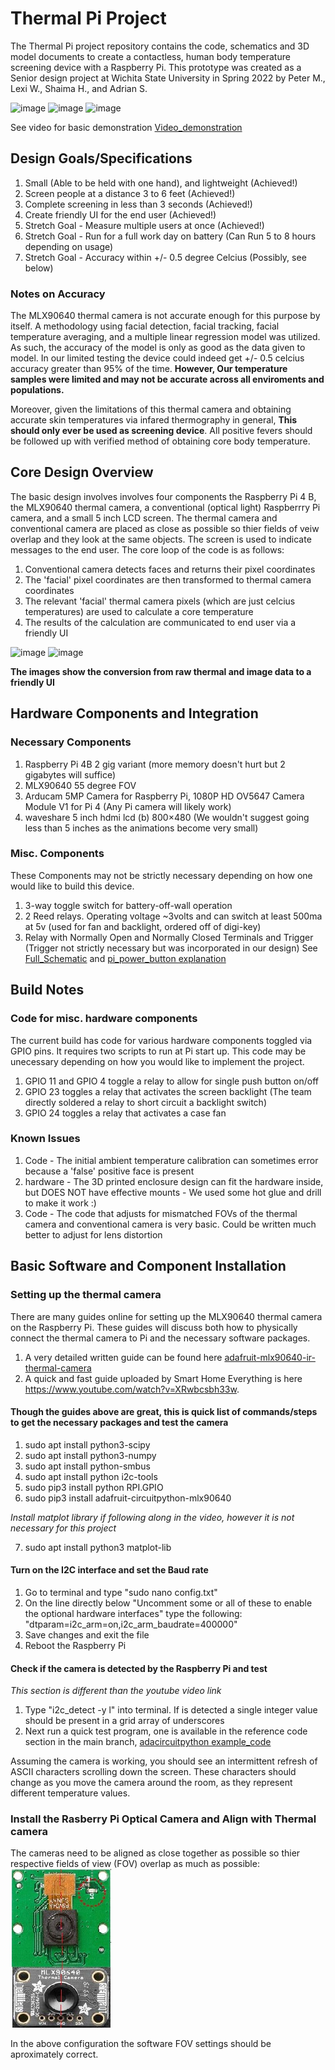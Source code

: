 # Thermal Pi Project
The Thermal Pi project repository contains the code, schematics and 3D model documents to create a contactless, human body temperature screening device with a Raspberry Pi. This prototype was created as a Senior design project at Wichita State University in Spring 2022 by Peter M., Lexi W., Shaima H., and Adrian S.


![image](https://user-images.githubusercontent.com/99409502/183681615-91228a1e-6a97-4f3c-8c00-d679fa8c1665.png)
![image](https://user-images.githubusercontent.com/99409502/183681972-60288032-311e-4323-a0b5-ae1a2fa4eb10.png)
![image](https://user-images.githubusercontent.com/99409502/183682458-b8451d3c-55b2-4d2e-822c-af865bdd11c3.png)

See video for basic demonstration [Video_demonstration](https://youtu.be/Jvymuu6-stE)


## Design Goals/Specifications

1) Small (Able to be held with one hand), and lightweight (Achieved!)
2) Screen people at a distance 3 to 6 feet (Achieved!)
3) Complete screening in less than 3 seconds (Achieved!)
4) Create friendly UI for the end user (Achieved!)
5) Stretch Goal - Measure multiple users at once (Achieved!)
6) Stretch Goal - Run for a full work day on battery (Can Run 5 to 8 hours depending on usage)
7) Stretch Goal - Accuracy within +/- 0.5 degree Celcius (Possibly, see below)

### Notes on Accuracy
The MLX90640 thermal camera is not accurate enough for this purpose by itself. A methodology using facial detection, facial tracking, facial temperature averaging, and a multiple linear regression model was utilized. As such, the accuracy of the model is only as good as the data given to model. In our limited testing the device could indeed get +/- 0.5 celcius accuracy greater than 95% of the time. **However, Our temperature samples were limited and may not be accurate across all enviroments and populations.**

Moreover, given the limitations of this thermal camera and obtaining accurate skin temperatures via infared thermography in general, **This should only ever be used as screening device**. All positive fevers should be followed up with verified method of obtaining core body temperature.

## Core Design Overview
The basic design involves involves four components the Raspberry Pi 4 B, the MLX90640 thermal camera, a conventional (optical light) Raspberrry Pi camera, and a small 5 inch LCD screen. The thermal camera and conventional camera are placed as close as possible so thier fields of veiw overlap and they look at the same objects. The screen is used to indicate messages to the end user. The core loop of the code is as follows:

1) Conventional camera detects faces and returns their pixel coordinates
2) The 'facial' pixel coordinates are then transformed to thermal camera coordinates
3) The relevant 'facial' thermal camera pixels (which are just celcius temperatures) are used to calculate a core temperature
4) The results of the calculation are communicated to end user via a friendly UI

![image](https://user-images.githubusercontent.com/99409502/183878792-c5ec24fb-e5d1-4133-99b2-cbb46d1a874b.png)
![image](https://user-images.githubusercontent.com/99409502/183878865-9a9539d5-b326-4009-9476-f518b094951c.png)

**The images show the conversion from raw thermal and image data to a friendly UI**

## Hardware Components and Integration

### Necessary Components

1) Raspberry Pi 4B 2 gig variant (more memory doesn't hurt but 2 gigabytes will suffice)
2) MLX90640 55 degree FOV
3) Arducam 5MP Camera for Raspberry Pi, 1080P HD OV5647 Camera Module V1 for Pi 4 (Any Pi camera will likely work)
4) waveshare 5 inch hdmi lcd (b) 800×480 (We wouldn't suggest going less than 5 inches as the animations become very small)

### Misc. Components
These Components may not be strictly necessary depending on how one would like to build this device.
1) 3-way toggle switch for battery-off-wall operation
2) 2 Reed relays. Operating voltage ~3volts and can switch at least 500ma at 5v (used for fan and backlight, ordered off of digi-key)
3) Relay with Normally Open and Normally Closed Terminals and Trigger (Trigger not strictly necessary but was incorporated in our design)
See [Full_Schematic](https://github.com/peterWSU109/ThermalPi/blob/0f1ca807e247e0bf635c6557d95f849d3ba87a80/Senior%20Design%20Schematic%20BOTH.png) and [pi_power_button explanation](https://github.com/peterWSU109/ThermalPi/blob/59b25400a38b9f8c12cb0b1cb150e04c7f70e910/Pi_Power_Button_Explanation.jpg)

## Build Notes

### Code for misc. hardware components
The current build has code for various hardware components toggled via GPIO pins. It requires two scripts to run at Pi start up.
This code may be unecessary depending on how you would like to implement the project.
1) GPIO 11 and GPIO 4 toggle a relay to allow for single push button on/off 
2) GPIO 23 toggles a relay that activates the screen backlight (The team directly soldered a relay to short circuit a backlight switch)
3) GPIO 24 toggles a relay that activates a case fan

### Known Issues

1) Code - The initial ambient temperature calibration can sometimes error because a 'false' positive face is present
2) hardware - The 3D printed enclosure design can fit the hardware inside, but DOES NOT have effective mounts - We used some hot glue and drill to make it work :)
3) Code - The code that adjusts for mismatched FOVs of the thermal camera and conventional camera is very basic. Could be written much better to adjust for lens distortion

## Basic Software and Component Installation
### Setting up the thermal camera
There are many guides online for setting up the MLX90640 thermal camera on the Raspberry Pi.
These guides will discuss both how to physically connect the thermal camera to Pi and the necessary software packages.

1) A very detailed written guide can be found here [adafruit-mlx90640-ir-thermal-camera](https://learn.adafruit.com/adafruit-mlx90640-ir-thermal-camera)
2) A quick and fast guide uploaded by Smart Home Everything is here https://www.youtube.com/watch?v=XRwbcsbh33w.

#### Though the guides above are great, this is quick list of commands/steps to get the necessary packages and test the camera
1) sudo apt install python3-scipy
2) sudo apt install python3-numpy
3) sudo apt install python-smbus
4) sudo apt install python i2c-tools
5) sudo pip3 install python RPI.GPIO
6) sudo pip3 install adafruit-circuitpython-mlx90640

 *Install matplot library if following along in the video, however it is not necessary for this project*
 
 7) sudo apt install python3 matplot-lib

#### Turn on the I2C interface and set the Baud rate
1) Go to terminal and type "sudo nano config.txt"
2) On the line directly below "Uncomment some or all of these to enable the optional hardware interfaces" type the following:
      "dtparam=i2c_arm=on,i2c_arm_baudrate=400000"
3) Save changes and exit the file
4) Reboot the Raspberry Pi

#### Check if the camera is detected by the Raspberry Pi and test
*This section is different than the youtube video link*
1) Type "i2c_detect -y l" into terminal. If is detected a single integer value should be present in a grid array of underscores
2) Next run a quick test program, one is available in the reference code section in the main branch, [adacircuitpython example_code](https://github.com/peterWSU109/ThermalPi/blob/01376b959330d6dd1ddbc45c62da55b1f1fccd90/Reference_Code/Thermal_Camera_Example_Code.py)

Assuming the camera is working, you should see an intermittent refresh of ASCII characters scrolling down the screen. These characters should change as you move the camera around the room, as they represent different temperature values.

### Install the Rasberry Pi Optical Camera and Align with Thermal camera

The cameras need to be aligned as close together as possible so thier respective fields of view (FOV) overlap as much as possible:
![camera line up](https://github.com/peterWSU109/ThermalPi/blob/d1cf1d4a702ee568faaf213b1ca062d244e2f426/images_videos/physical%20camera%20line%20up.jpg)

In the above configuration the software FOV settings should be aproximately correct.


